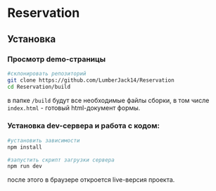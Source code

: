 # Reservation

## Установка

### Просмотр demo-страницы

```bash
#склонировать репозиторий
git clone https://github.com/LumberJack14/Reservation
cd Reservation/build
```

в папке `/build` будут все необходимые файлы сборки, в том числе `index.html` - готовый html-документ формы.

### Установка dev-сервера и работа с кодом:

```bash
#установить зависимости
npm install

#запустить скрипт загрузки сервера
npm run dev
```

после этого в браузере откроется live-версия проекта.
